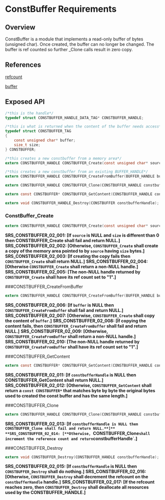 ConstBuffer Requirements
================


## Overview

ConstBuffer is a module that implements a read-only buffer of bytes (unsigned char). 
Once created, the buffer can no longer be changed. The buffer is ref counted so further _Clone calls result in
zero copy.


## References
[refcount](../inc/refcount.h)

[buffer](buffer_requirements.docm)

## Exposed API
```C
/*this is the handle*/
typedef struct CONSTBUFFER_HANDLE_DATA_TAG* CONSTBUFFER_HANDLE;

/*this is what is returned when the content of the buffer needs access*/
typedef struct CONSTBUFFER_TAG
{
    const unsigned char* buffer;
    size_t size;
} CONSTBUFFER;

/*this creates a new constbuffer from a memory area*/
extern CONSTBUFFER_HANDLE CONSTBUFFER_Create(const unsigned char* source, size_t size);

/*this creates a new constbuffer from an existing BUFFER_HANDLE*/
extern CONSTBUFFER_HANDLE CONSTBUFFER_CreateFromBuffer(BUFFER_HANDLE buffer);

extern CONSTBUFFER_HANDLE CONSTBUFFER_Clone(CONSTBUFFER_HANDLE constbufferHandle);

extern const CONSTBUFFER* CONSTBUFFER_GetContent(CONSTBUFFER_HANDLE constbufferHandle); 

extern void CONSTBUFFER_HANDLE_Destroy(CONSTBUFFER constbufferHandle);
```

### ConstBuffer_Create
```C
extern CONSTBUFFER_HANDLE CONSTBUFFER_Create(const unsigned char* source, size_t size);
```
**SRS_CONSTBUFFER_02_001: [**If `source` is NULL and `size` is different than 0 then CONSTBUFFER_Create shall fail and return NULL.**]** 
**SRS_CONSTBUFFER_02_002: [**Otherwise, `CONSTBUFFER_Create` shall create a copy of the memory area pointed to by `source` having `size` bytes.**]**
**SRS_CONSTBUFFER_02_003: [**If creating the copy fails then `CONSTBUFFER_Create` shall return NULL.**]**
**SRS_CONSTBUFFER_02_004: [**Otherwise `CONSTBUFFER_Create` shall return a non-NULL handle.**]** 
**SRS_CONSTBUFFER_02_005: [**The non-NULL handle returned by `CONSTBUFFER_Create` shall have its ref count set to "1".**]** 

###CONSTBUFFER_CreateFromBuffer
```C
extern CONSTBUFFER_HANDLE CONSTBUFFER_CreateFromBuffer(BUFFER_HANDLE buffer);
```
**SRS_CONSTBUFFER_02_006: [**If `buffer` is NULL then `CONSTBUFFER_CreateFromBuffer` shall fail and return NULL.**]**
**SRS_CONSTBUFFER_02_007: [**Otherwise, `CONSTBUFFER_Create` shall copy the content of `buffer`.**]**
**SRS_CONSTBUFFER_02_008: [**If copying the content fails, then `CONSTBUFFER_CreateFromBuffer` shall fail and return NULL.**]**
**SRS_CONSTBUFFER_02_009: [**Otherwise, `CONSTBUFFER_CreateFromBuffer` shall return a non-NULL handle.**]**
**SRS_CONSTBUFFER_02_010: [**The non-NULL handle returned by `CONSTBUFFER_CreateFromBuffer` shall have its ref count set to "1".**]** 

###CONSTBUFFER_GetContent
```C
extern const CONSTBUFFER* CONSTBUFFER_GetContent(CONSTBUFFER_HANDLE constbufferHandle);
```
**SRS_CONSTBUFFER_02_011: [**If `constbufferHandle` is NULL then CONSTBUFFER_GetContent shall return NULL.**]**
**SRS_CONSTBUFFER_02_012: [**Otherwise, `CONSTBUFFER_GetContent` shall return a `const CONSTBUFFER*` that matches byte by byte the original bytes used to created the const buffer and has the same length.**]**

###CONSTBUFFER_Clone
```C
extern CONSTBUFFER_HANDLE CONSTBUFFER_Clone(CONSTBUFFER_HANDLE constbufferHandle);
```
**SRS_CONSTBUFFER_02_013: [**If `constbufferHandle is NULL then CONSTBUFFER_Clone shall fail and return NULL.**]**
**SRS_CONSTBUFFER_02_014: [**Otherwise, `CONSTBUFFER_Clone` shall increment the reference count and return `constbufferHandle`.**]**

###CONSTBUFFER_Destroy
```C
extern void CONSTBUFFER_Destroy(CONSTBUFFER_HANDLE constbufferHandle);
```
**SRS_CONSTBUFFER_02_015: [**If `constbufferHandle` is NULL then `CONSTBUFFER_Destroy` shall do nothing.**]**
**SRS_CONSTBUFFER_02_016: [**Otherwise, `CONSTBUFFER_Destroy` shall decrement the refcount on the `constbufferHandle` handle.**]** 
**SRS_CONSTBUFFER_02_017: [**If the refcount reaches zero, then `CONSTBUFFER_Destroy` shall deallocate all resources used by the CONSTBUFFER_HANDLE.**]**




